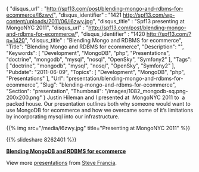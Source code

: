 {
	"disqus_url" : "http://spf13.com/post/blending-mongo-and-rdbms-for-ecommerce/l6zwy/",
	"disqus_identifier" : "1421 http://spf13.com/wp-content/uploads/2011/06/l6zwy.jpg",
	"disqus_title" : "Spf13 presenting at MongoNYC 2011",
	"disqus_url" : "http://spf13.com/post/blending-mongo-and-rdbms-for-ecommerce/",
	"disqus_identifier" : "1420 http://spf13.com/?p=1420",
	"disqus_title" : "Blending Mongo and RDBMS for ecommerce",
	"Title": "Blending Mongo and RDBMS for ecommerce",
	"Description": "",
	"Keywords": [
		"Development",
		"MongoDB",
		"php",
		"Presentations",
		"doctrine",
		"mongodb",
		"mysql",
		"nosql",
		"OpenSky",
		"Symfony2"
	],
	"Tags": [
		"doctrine",
		"mongodb",
		"mysql",
		"nosql",
		"OpenSky",
		"Symfony2"
	],
	"Pubdate": "2011-06-09",
	"Topics": [
		"Development",
		"MongoDB",
		"php",
		"Presentations"
	],
	"Url": "presentation/blending-mongo-and-rdbms-for-ecommerce",
	"Slug": "blending-mongo-and-rdbms-for-ecommerce",
	"Section": "presentation",
	"Thumbnail": "/images/1082_mongodb-sq.png-200x200.png"
}
Justin Hileman and I presented at  MongoNYC 2011 to  a packed house. Our
presentation outlines both why someone would want to use MongoDB for
ecommerce and how we overcame some of it’s limitations by incorporating
mysql into our infrastructure.

{{% img src="/media/l6zwy.jpg" title="Presenting at MongoNYC 2011" %}}

{{% slideshare 8262401 %}}

**[Blending MongoDB and RDBMS for
ecommerce](http://www.slideshare.net/spf13/blending-mongodb-and-rdbms-for-ecommerce "Blending MongoDB and RDBMS for ecommerce")**


View more [presentations](http://www.slideshare.net/) from [Steve
Francia](http://www.slideshare.net/spf13).
